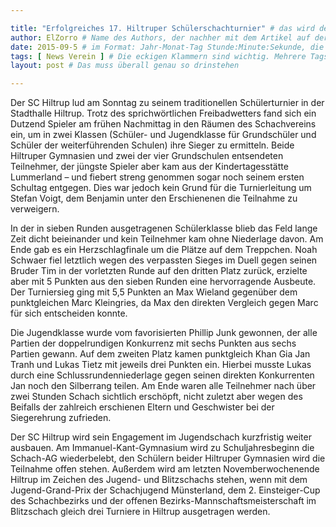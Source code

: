 ```yaml
---

title: "Erfolgreiches 17. Hiltruper Schülerschachturnier" # das wird der Titel der Seite, am besten in Anführungszeichen (z.B. wenn er Sonderzeichen enthält)
author: ElZorro # Name des Authors, der nachher mit dem Artikel auf der Seite angezeigt wird; das ist unabhängig vom github-Benutzernamen
date: 2015-09-5 # im Format: Jahr-Monat-Tag Stunde:Minute:Sekunde, die Uhrzeit ist optional
tags: [ News Verein ] # Die eckigen Klammern sind wichtig. Mehrere Tags werden durch Kommas separiert
layout: post # Das muss überall genau so drinstehen

---
```

Der SC Hiltrup lud am Sonntag zu seinem traditionellen Schülerturnier in der Stadthalle
Hiltrup. Trotz des sprichwörtlichen Freibadwetters fand sich ein Dutzend Spieler am frühen
Nachmittag in den Räumen des Schachvereins ein, um in zwei Klassen (Schüler- und
Jugendklasse für Grundschüler und Schüler der weiterführenden Schulen) ihre Sieger zu
ermitteln. Beide Hiltruper Gymnasien und zwei der vier Grundschulen entsendeten
Teilnehmer, der jüngste Spieler aber kam aus der Kindertagesstätte Lummerland – und
fiebert streng genommen sogar noch seinem ersten Schultag entgegen. Dies war jedoch
kein Grund für die Turnierleitung um Stefan Voigt, dem Benjamin unter den Erschienenen
die Teilnahme zu verweigern.

In der in sieben Runden ausgetragenen Schülerklasse blieb das Feld lange Zeit dicht
beieinander und kein Teilnehmer kam ohne Niederlage davon. Am Ende gab es ein
Herzschlagfinale um die Plätze auf dem Treppchen. Noah Schwaer fiel
letztlich wegen des verpassten Sieges im Duell gegen seinen Bruder Tim in der vorletzten
Runde auf den dritten Platz zurück, erzielte aber mit 5 Punkten aus den sieben Runden
eine hervorragende Ausbeute. Der Turniersieg ging mit 5,5 Punkten an Max Wieland gegenüber dem punktgleichen Marc Kleingries, da Max den direkten
Vergleich gegen Marc für sich entscheiden konnte.

Die Jugendklasse wurde vom favorisierten Phillip Junk gewonnen, der alle
Partien der doppelrundigen Konkurrenz mit sechs Punkten aus sechs Partien gewann. Auf
dem zweiten Platz kamen punktgleich Khan Gia Jan Tranh und Lukas Tietz
mit jeweils drei Punkten ein. Hierbei musste Lukas durch eine Schlussrundenniederlage
gegen seinen direkten Konkurrenten Jan noch den Silberrang teilen.
Am Ende waren alle Teilnehmer nach über zwei Stunden Schach sichtlich erschöpft, nicht
zuletzt aber wegen des Beifalls der zahlreich erschienen Eltern und Geschwister bei der
Siegerehrung zufrieden.

Der SC Hiltrup wird sein Engagement im Jugendschach kurzfristig weiter ausbauen. Am
Immanuel-Kant-Gymnasium wird zu Schuljahresbeginn die Schach-AG wiederbelebt, den
Schülern beider Hiltruper Gymnasien wird die Teilnahme offen stehen. Außerdem wird am
letzten Novemberwochenende Hiltrup im Zeichen des Jugend- und Blitzschachs stehen,
wenn mit dem Jugend-Grand-Prix der Schachjugend Münsterland, dem 2. Einsteiger-Cup
des Schachbezirks und der offenen Bezirks-Mannschaftsmeisterschaft im Blitzschach
gleich drei Turniere in Hiltrup ausgetragen werden.
